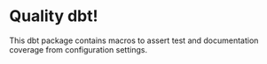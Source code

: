 # Quality dbt!

This dbt package contains macros to assert test and documentation coverage from configuration settings.
